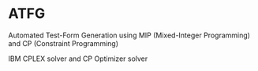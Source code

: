 # ATFG
Automated Test-Form Generation using MIP (Mixed-Integer Programming) and CP (Constraint Programming)

IBM CPLEX solver and CP Optimizer solver



